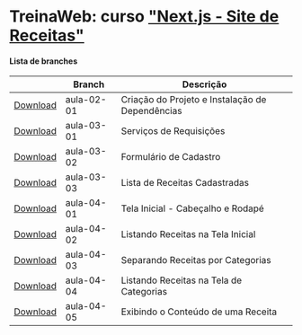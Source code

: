 
# TreinaWeb: curso ["Next.js - Site de Receitas"](https://www.treinaweb.com.br/curso/)



#### Lista de branches
|  | Branch | Descrição |
| ------ | ------ |  ------ | 
[Download](https://github.com/treinaweb/treinaweb-nextjs-site-de-receitas/archive/aula-02-01.zip)    |  aula-02-01     | Criação do Projeto e Instalação de Dependências |
[Download](https://github.com/treinaweb/treinaweb-nextjs-site-de-receitas/archive/aula-03-01.zip)    |  aula-03-01     | Serviços de Requisições |
[Download](https://github.com/treinaweb/treinaweb-nextjs-site-de-receitas/archive/aula-03-02.zip)    |  aula-03-02     | Formulário de Cadastro |
[Download](https://github.com/treinaweb/treinaweb-nextjs-site-de-receitas/archive/aula-03-03.zip)    |  aula-03-03     | Lista de Receitas Cadastradas |
[Download](https://github.com/treinaweb/treinaweb-nextjs-site-de-receitas/archive/aula-04-01.zip)    |  aula-04-01     | Tela Inicial - Cabeçalho e Rodapé |
[Download](https://github.com/treinaweb/treinaweb-nextjs-site-de-receitas/archive/aula-04-02.zip)    |  aula-04-02     | Listando Receitas na Tela Inicial |
[Download](https://github.com/treinaweb/treinaweb-nextjs-site-de-receitas/archive/aula-04-03.zip)    |  aula-04-03     | Separando Receitas por Categorias |
[Download](https://github.com/treinaweb/treinaweb-nextjs-site-de-receitas/archive/aula-04-04.zip)    |  aula-04-04     | Listando Receitas na Tela de Categorias |
[Download](https://github.com/treinaweb/treinaweb-nextjs-site-de-receitas/archive/aula-04-05.zip)    |  aula-04-05     | Exibindo o Conteúdo de uma Receita |
